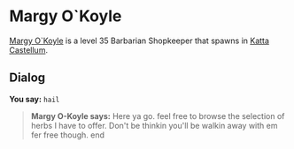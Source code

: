 # Margy O\`Koyle



[Margy O\`Koyle](/npc/160199) is a level 35 Barbarian Shopkeeper that spawns in [Katta Castellum](/zone/160).



## Dialog

**You say:** `hail`



>**Margy O-Koyle says:** Here ya go. feel free to browse the selection of herbs I have to offer. Don't be thinkin you'll be walkin away with em fer free though.
end
